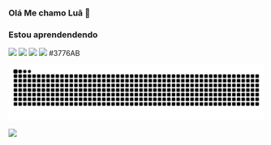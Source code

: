 ###  Olá Me chamo Luã 👋

### Estou aprendendendo 
<div>
<img loading="lazy" height="50" src="https://cdn.jsdelivr.net/gh/devicons/devicon/icons/html5/html5-original.svg" /> 
<img loading="lazy" height="50" src="https://cdn.jsdelivr.net/gh/devicons/devicon/icons/css3/css3-original.svg" />
<img loading="lazy" height="50" src="https://cdn.jsdelivr.net/gh/devicons/devicon/icons/javascript/javascript-original.svg" />
<img loading="lazy" height="50" src="https://cdn.jsdelivr.net/gh/devicons/devicon/icons/python/python-original.svg" />
  #3776AB 
</div>          
          

![snake gif](https://github.com/Lhamcode/Lhamcode/blob/output/github-contribution-grid-snake.svg)

<div>
<a href="https://github.com/Lhamcode">
<img loading="lazy" height="140" src="https://github-readme-stats.vercel.app/api/top-langs/?username=Lhamcode&layout=compact&langs_count=7&theme=dracula"/>
<!-- <img loading="lazy" height="150" src="https://github-readme-stats.vercel.app/api?username=Lhamcode&show_icons=true&theme=dracula&include_all_commits=true&count_private=true"/> */ -->
</div>
